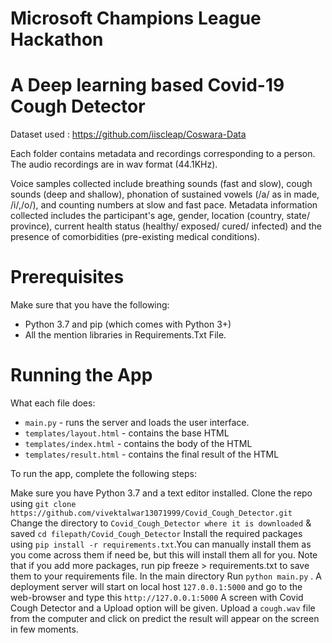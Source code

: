 # Microsoft Champions League Hackathon

# A Deep learning based Covid-19 Cough Detector

Dataset used : https://github.com/iiscleap/Coswara-Data 

Each folder contains metadata and recordings corresponding to a person. The audio recordings are in wav format (44.1KHz).

Voice samples collected include breathing sounds (fast and slow), cough sounds (deep and shallow), phonation of sustained vowels (/a/ as in made, /i/,/o/), and counting numbers at slow and fast pace. Metadata information collected includes the participant's age, gender, location (country, state/ province), current health status (healthy/ exposed/ cured/ infected) and the presence of comorbidities (pre-existing medical conditions).

# Prerequisites

Make sure that you have the following:

* Python 3.7 and pip (which comes with Python 3+)
* All the mention libraries in Requirements.Txt File.

# Running the App

What each file does:
* ```main.py``` - runs the server and loads the user interface.
* ```templates/layout.html``` - contains the base HTML
* ```templates/index.html``` - contains the body of the HTML
* ```templates/result.html``` - contains the final result of the HTML

To run the app, complete the following steps:

Make sure you have Python 3.7 and a text editor installed.
Clone the repo using ```git clone https://github.com/vivektalwar13071999/Covid_Cough_Detector.git```
Change the directory to ```Covid_Cough_Detector where it is downloaded``` & saved ```cd filepath/Covid_Cough_Detector```
Install the required packages using ```pip install -r requirements.txt```.You can manually install them as you come across them if need be, but this will install them all for you. Note that if you add more packages, run pip freeze > requirements.txt to save them to your requirements file.
In the main directory  Run ```python main.py``` . 
A deployment server will start on local host ```127.0.0.1:5000``` and go to the web-browser and type this ```http://127.0.0.1:5000```
A screen with Covid Cough Detector and a Upload option will be given.
Upload a ```cough.wav``` file from the computer and click on predict the result will appear on the screen in few moments. 
